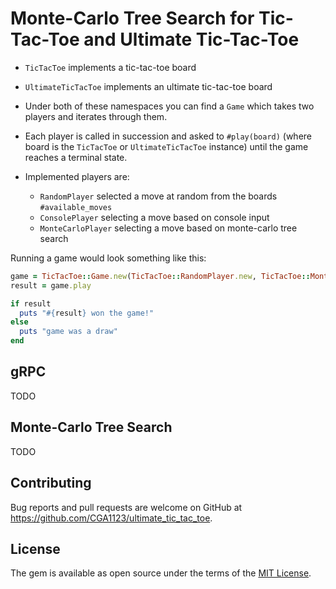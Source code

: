 # Monte-Carlo Tree Search for Tic-Tac-Toe and Ultimate Tic-Tac-Toe

- `TicTacToe` implements a tic-tac-toe board
- `UltimateTicTacToe` implements an ultimate tic-tac-toe board

- Under both of these namespaces you can find a `Game` which takes two players and iterates through them.
- Each player is called in succession and asked to `#play(board)` (where board is the `TicTacToe` or `UltimateTicTacToe` instance) until the game reaches a terminal state.
- Implemented players are:
  - `RandomPlayer` selected a move at random from the boards `#available_moves`
  - `ConsolePlayer` selecting a move based on console input
  - `MonteCarloPlayer` selecting a move based on monte-carlo tree search


Running a game would look something like this:
```ruby
game = TicTacToe::Game.new(TicTacToe::RandomPlayer.new, TicTacToe::MonteCarloPlayer.new)
result = game.play

if result
  puts "#{result} won the game!"
else
  puts "game was a draw"
end
```

## gRPC

TODO

## Monte-Carlo Tree Search

TODO

## Contributing

Bug reports and pull requests are welcome on GitHub at https://github.com/CGA1123/ultimate_tic_tac_toe.

## License

The gem is available as open source under the terms of the [MIT License](https://opensource.org/licenses/MIT).
